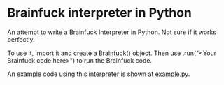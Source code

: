 # Brainfuck interpreter in Python
An attempt to write a Brainfuck Interpreter in Python. Not sure if it works perfectly.

To use it, import it and create a Brainfuck() object. Then use .run("\<Your Brainfuck code here\>") to run the Brainfuck code.

An example code using this interpreter is shown at [example.py](example.py).
